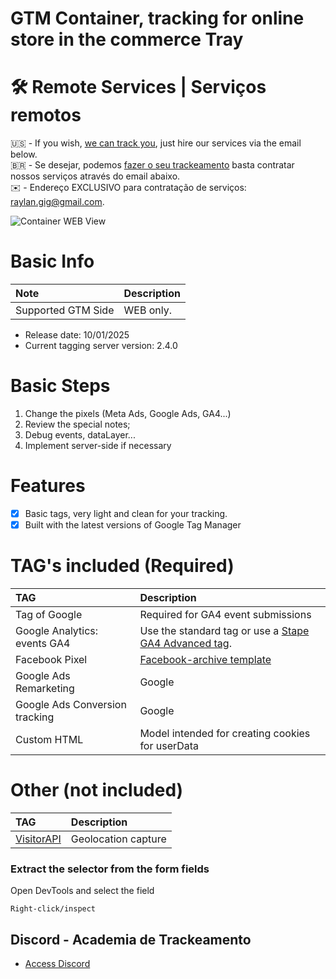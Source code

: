 # GTM Container, tracking for online store in the commerce Tray

# 🛠️ Remote Services | Serviços remotos

🇺🇸 - If you wish, [we can track you](https://academiadetrackeamento.com.br), just hire our services via the email below.
<br>
🇧🇷 - Se desejar, podemos [fazer o seu trackeamento](https://academiadetrackeamento.com.br) basta contratar nossos serviços através do email abaixo.
<br>
✉️ - Endereço EXCLUSIVO para contratação de serviços: raylan.gig@gmail.com.

![Container WEB View](https://github.com/user-attachments/assets/4868c2cf-a08a-420f-bbdd-1ca1fe63e52f)

# Basic Info

Note|Description
:----|:----
Supported GTM Side|WEB only.

- Release date: 10/01/2025
- Current tagging server version: 2.4.0

# Basic Steps

1. Change the pixels (Meta Ads, Google Ads, GA4...)
2. Review the special notes;
3. Debug events, dataLayer...
4. Implement server-side if necessary

# Features
- [x] Basic tags, very light and clean for your tracking.
- [x] Built with the latest versions of Google Tag Manager

# TAG's included (**Required**)

TAG|Description
:----|:----
Tag of Google|Required for GA4 event submissions
Google Analytics: events GA4|Use the standard tag or use a [Stape GA4 Advanced tag](https://github.com/stape-io/ga4-advanced-tag).
Facebook Pixel|[Facebook-archive template](https://github.com/facebookarchive/GoogleTagManager-WebTemplate-For-FacebookPixel) 
Google Ads Remarketing|Google
Google Ads Conversion tracking|Google
Custom HTML|Model intended for creating cookies for userData

# Other (not included)

TAG|Description
:----|:----
[VisitorAPI](https://github.com/visitorapi/visitor-api-google-tag-manager)|Geolocation capture


### Extract the selector from the form fields

Open DevTools and select the field
```
Right-click/inspect
```


## Discord - Academia de Trackeamento
- [Access Discord](https://discord.gg/GTzGmKNFy8)
